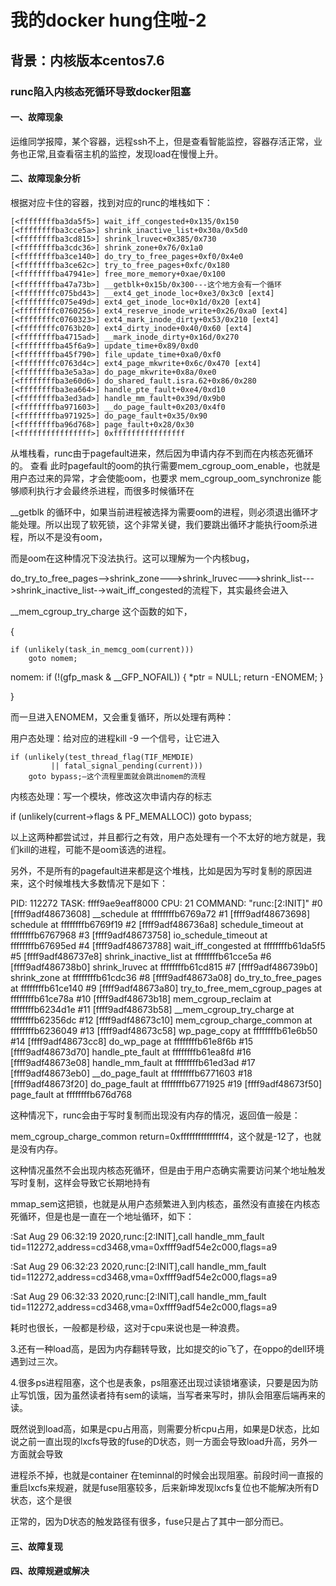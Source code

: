 # 我的docker hung住啦-2
## 背景：内核版本centos7.6
### runc陷入内核态死循环导致docker阻塞

#### 一、故障现象
运维同学报障，某个容器，远程ssh不上，但是查看智能监控，容器存活正常，业务也正常,且查看宿主机的监控，发现load在慢慢上升。

#### 二、故障现象分析
根据对应卡住的容器，找到对应的runc的堆栈如下：
```
[<ffffffffba3da5f5>] wait_iff_congested+0x135/0x150
[<ffffffffba3cce5a>] shrink_inactive_list+0x30a/0x5d0
[<ffffffffba3cd815>] shrink_lruvec+0x385/0x730
[<ffffffffba3cdc36>] shrink_zone+0x76/0x1a0
[<ffffffffba3ce140>] do_try_to_free_pages+0xf0/0x4e0
[<ffffffffba3ce62c>] try_to_free_pages+0xfc/0x180
[<ffffffffba47941e>] free_more_memory+0xae/0x100
[<ffffffffba47a73b>] __getblk+0x15b/0x300---这个地方会有一个循环
[<ffffffffc075bd43>] __ext4_get_inode_loc+0xe3/0x3c0 [ext4]
[<ffffffffc075e49d>] ext4_get_inode_loc+0x1d/0x20 [ext4]
[<ffffffffc0760256>] ext4_reserve_inode_write+0x26/0xa0 [ext4]
[<ffffffffc0760323>] ext4_mark_inode_dirty+0x53/0x210 [ext4]
[<ffffffffc0763b20>] ext4_dirty_inode+0x40/0x60 [ext4]
[<ffffffffba4715ad>] __mark_inode_dirty+0x16d/0x270
[<ffffffffba45f6a9>] update_time+0x89/0xd0
[<ffffffffba45f790>] file_update_time+0xa0/0xf0
[<ffffffffc0763d4c>] ext4_page_mkwrite+0x6c/0x470 [ext4]
[<ffffffffba3e5a3a>] do_page_mkwrite+0x8a/0xe0
[<ffffffffba3e60d6>] do_shared_fault.isra.62+0x86/0x280
[<ffffffffba3ea664>] handle_pte_fault+0xe4/0xd10
[<ffffffffba3ed3ad>] handle_mm_fault+0x39d/0x9b0
[<ffffffffba971603>] __do_page_fault+0x203/0x4f0
[<ffffffffba971925>] do_page_fault+0x35/0x90
[<ffffffffba96d768>] page_fault+0x28/0x30
[<ffffffffffffffff>] 0xffffffffffffffff
```
从堆栈看，runc由于pagefault进来，然后因为申请内存不到而在内核态死循环的。
查看
此时pagefault的oom的执行需要mem_cgroup_oom_enable，也就是用户态过来的异常，才会使能oom，也要求 mem_cgroup_oom_synchronize 能够顺利执行才会最终杀进程，而很多时候循环在

__getblk 的循环中，如果当前进程被选择为需要oom的进程，则必须退出循环才能处理。所以出现了软死锁，这个非常关键，我们要跳出循环才能执行oom杀进程，所以不是没有oom，

而是oom在这种情况下没法执行。这可以理解为一个内核bug，

do_try_to_free_pages-->shrink_zone--->shrink_lruvec--->shrink_list--->shrink_inactive_list-→wait_iff_congested的流程下，其实最终会进入 

__mem_cgroup_try_charge 这个函数的如下，

{

    if (unlikely(task_in_memcg_oom(current)))
        goto nomem;



nomem:
    if (!(gfp_mask & __GFP_NOFAIL)) {
        *ptr = NULL;
        return -ENOMEM;
    }

}

而一旦进入ENOMEM，又会重复循环，所以处理有两种：

用户态处理：给对应的进程kill -9 一个信号，让它进入

    if (unlikely(test_thread_flag(TIF_MEMDIE)
             || fatal_signal_pending(current)))
        goto bypass;—这个流程里面就会跳出nomem的流程

内核态处理：写一个模块，修改这次申请内存的标志

if (unlikely(current->flags & PF_MEMALLOC))
        goto bypass;

以上这两种都尝试过，并且都行之有效，用户态处理有一个不太好的地方就是，我们kill的进程，可能不是oom该选的进程。



另外，不是所有的pagefault进来都是这个堆栈，比如是因为写时复制的原因进来，这个时候堆栈大多数情况下是如下：

PID: 112272 TASK: ffff9ae9eaff8000 CPU: 21 COMMAND: "runc:[2:INIT]"
#0 [ffff9adf48673608] __schedule at ffffffffb6769a72
#1 [ffff9adf48673698] schedule at ffffffffb6769f19
#2 [ffff9adf486736a8] schedule_timeout at ffffffffb6767968
#3 [ffff9adf48673758] io_schedule_timeout at ffffffffb67695ed
#4 [ffff9adf48673788] wait_iff_congested at ffffffffb61da5f5
#5 [ffff9adf486737e8] shrink_inactive_list at ffffffffb61cce5a
#6 [ffff9adf486738b0] shrink_lruvec at ffffffffb61cd815
#7 [ffff9adf486739b0] shrink_zone at ffffffffb61cdc36
#8 [ffff9adf48673a08] do_try_to_free_pages at ffffffffb61ce140
#9 [ffff9adf48673a80] try_to_free_mem_cgroup_pages at ffffffffb61ce78a
#10 [ffff9adf48673b18] mem_cgroup_reclaim at ffffffffb6234d1e
#11 [ffff9adf48673b58] __mem_cgroup_try_charge at ffffffffb62356dc
#12 [ffff9adf48673c10] mem_cgroup_charge_common at ffffffffb6236049
#13 [ffff9adf48673c58] wp_page_copy at ffffffffb61e6b50
#14 [ffff9adf48673cc8] do_wp_page at ffffffffb61e8f6b
#15 [ffff9adf48673d70] handle_pte_fault at ffffffffb61ea8fd
#16 [ffff9adf48673e08] handle_mm_fault at ffffffffb61ed3ad
#17 [ffff9adf48673eb0] __do_page_fault at ffffffffb6771603
#18 [ffff9adf48673f20] do_page_fault at ffffffffb6771925
#19 [ffff9adf48673f50] page_fault at ffffffffb676d768

这种情况下，runc会由于写时复制而出现没有内存的情况，返回值一般是：

mem_cgroup_charge_common return=0xfffffffffffffff4，这个就是-12了，也就是没有内存。

这种情况虽然不会出现内核态死循环，但是由于用户态确实需要访问某个地址触发写时复制，这样会导致它长期地持有

mmap_sem这把锁，也就是从用户态频繁进入到内核态，虽然没有直接在内核态死循环，但是也是一直在一个地址循环，如下：

:Sat Aug 29 06:32:19 2020,runc:[2:INIT],call handle_mm_fault tid=112272,address=cd3468,vma=0xffff9adf54e2c000,flags=a9

:Sat Aug 29 06:32:23 2020,runc:[2:INIT],call handle_mm_fault tid=112272,address=cd3468,vma=0xffff9adf54e2c000,flags=a9

:Sat Aug 29 06:32:33 2020,runc:[2:INIT],call handle_mm_fault tid=112272,address=cd3468,vma=0xffff9adf54e2c000,flags=a9

耗时也很长，一般都是秒级，这对于cpu来说也是一种浪费。

3.还有一种load高，是因为内存翻转导致，比如提交的io飞了，在oppo的dell环境遇到过三次。

4.很多ps进程阻塞，这个也是表象，ps阻塞还出现过读锁堵塞读，只要是因为防止写饥饿，因为虽然读者持有sem的读端，当写者来写时，排队会阻塞后端再来的读。



既然说到load高，如果是cpu占用高，则需要分析cpu占用，如果是D状态，比如说之前一直出现的lxcfs导致的fuse的D状态，则一方面会导致load升高，另外一方面就会导致

进程杀不掉，也就是container 在teminnal的时候会出现阻塞。前段时间一直报的重启lxcfs来规避，就是fuse阻塞较多，后来新坤发现lxcfs复位也不能解决所有D状态，这个是很

正常的，因为D状态的触发路径有很多，fuse只是占了其中一部分而已。
#### 三、故障复现

#### 四、故障规避或解决